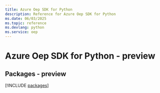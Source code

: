 ```yaml
---
title: Azure Oep SDK for Python
description: Reference for Azure Oep SDK for Python
ms.date: 06/03/2025
ms.topic: reference
ms.devlang: python
ms.service: oep
---
```

# Azure Oep SDK for Python - preview
## Packages - preview
[!INCLUDE [packages](oep-index.md)]